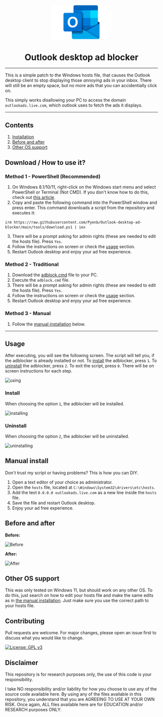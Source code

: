 <div align="center">

<img src="images/olk.png" alt="image" width="200">

# Outlook desktop ad blocker

</div>

---

This is a simple patch to the Windows hosts file, that causes the Outlook desktop client to stop displaying those *annoying* ads in your inbox. There will still be an empty space, but no more ads that you can accidentially click on.

This simply works disallowing your PC to access the domain `outlookads.live.com`, which outlook uses to fetch the ads it displays.

---

## Contents

1. [Installation](#download--how-to-use-it)
2. [Before and after](#before-and-after)
3. [Other OS support](#other-os-support)

## Download / How to use it?

### Method 1 - PowerShell (Recommended)

1. On Windows 8.1/10/11, right-click on the Windows start menu and select PowerShell or Terminal (Not CMD). If you don't know how to do this, check out [this article](https://www.howtogeek.com/662611/9-ways-to-open-powershell-in-windows-10/).
2. Copy and paste the following command into the PowerShell window and press enter. This command downloads a script from the repository and executes it:

```
irm https://raw.githubusercontent.com/Pyenb/Outlook-desktop-ad-blocker/main/tools/download.ps1 | iex
```

3. There will be a prompt asking for admin rights (these are needed to edit the hosts file). Press `Yes`.
4. Follow the instructions on screen or check the [usage](#usage) section.
5. Restart Outlook desktop and enjoy your ad free experience.

### Method 2 - Traditional

1. Download the [adblock.cmd](https://github.com/Pyenb/Outlook-desktop-ad-blocker/blob/main/adblock.cmd) file to your PC.
2. Execute the `adblock.cmd` file.
3. There will be a prompt asking for admin rights (these are needed to edit the hosts file). Press `Yes`.
4. Follow the instructions on screen or check the [usage](#usage) section.
5. Restart Outlook desktop and enjoy your ad free experience.

### Method 3 - Manual

1. Follow the [manual installation](#manual-install) below.

---

## Usage

After executing, you will see the following screen. The script will tell you, if the adblocker is already installed or not. To [install](#install) the adblocker, press `1`. To [uninstall](#uninstall) the adblocker, press `2`. To exit the script, press `0`. There will be on screen instructions for each step.

![using](images/men.png)

### Install

When choosing the option `1`, the adblocker will be installed.

![installing](images/ins.png)

### Uninstall

When choosing the option `2`, the adblocker will be uninstalled.

![uninstalling](images/uns.png)

## Manual install

Don't trust my script or having problems? This is how you can DIY.

1. Open a text editor of your choice as administrator.
2. Open the `hosts` file, located at `C:\Windows\System32\drivers\etc\hosts`.
3. Add the text `0.0.0.0 outlookads.live.com` as a new line inside the `hosts` file.
4. Save the file and restart Outlook desktop.
5. Enjoy your ad free experience.

## Before and after

**Before:**

![Before](images/bef.png)

**After:**

![After](images/aft.png)

## Other OS support

This was only tested on Windows 11, but should work on any other OS. To do this, just search on how to edit your hosts file and make the same edits as in [the manual installation](#manual-install). Just make sure you use the correct path to your hosts file.

## Contributing

Pull requests are welcome. For major changes, please open an issue first to discuss what you would like to change.

[![License: GPL v3](https://img.shields.io/badge/License-GPLv3-blue.svg)](https://www.gnu.org/licenses/gpl-3.0)

## Disclaimer

This repository is for research purposes only, the use of this code is your responsibility.

I take NO responsibility and/or liability for how you choose to use any of the source code available here. By using any of the files available in this repository, you understand that you are AGREEING TO USE AT YOUR OWN RISK. Once again, ALL files available here are for EDUCATION and/or RESEARCH purposes ONLY.
